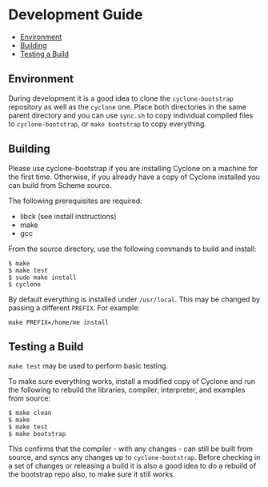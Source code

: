 # Development Guide

- [Environment](#environment)
- [Building](#building)
- [Testing a Build](#testing-a-build)

## Environment

During development it is a good idea to clone the `cyclone-bootstrap` repository as well as the `cyclone` one. Place both directories in the same parent directory and you can use `sync.sh` to copy individual compiled files to `cyclone-bootstrap`, or `make bootstrap` to copy everything.

## Building

Please use cyclone-bootstrap if you are installing Cyclone on a machine for the first time. Otherwise, if you already have a copy of Cyclone installed you can build from Scheme source. 

The following prerequisites are required:

- libck (see install instructions)
- make
- gcc

From the source directory, use the following commands to build and install:

    $ make
    $ make test
    $ sudo make install
    $ cyclone
    
By default everything is installed under `/usr/local`. This may be changed by passing a different `PREFIX`. For example:

    make PREFIX=/home/me install

## Testing a Build

`make test` may be used to perform basic testing. 

To make sure everything works, install a modified copy of Cyclone and run the following to rebuild the libraries, compiler, interpreter, and examples from source:

    $ make clean
    $ make
    $ make test
    $ make bootstrap

This confirms that the compiler - with any changes - can still be built from source, and syncs any changes up to `cyclone-bootstrap`. Before checking in a set of changes or releasing a build it is also a good idea to do a rebuild of the bootstrap repo also, to make sure it still works.

